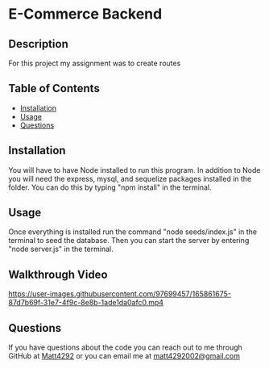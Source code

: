 # E-Commerce Backend
## Description
For this project my assignment was to create routes 

## Table of Contents
  * [Installation](#installation)
  * [Usage](#usage)
  * [Questions](#questions)

## Installation
You will have to have Node installed to run this program. In addition to Node you will need the express, mysql, and sequelize packages installed in the folder. You can do this by typing "npm install" in the terminal.

## Usage
Once everything is installed run the command "node seeds/index.js" in the terminal to seed the database. Then you can start the server by entering "node server.js" in the terminal.

## Walkthrough Video


https://user-images.githubusercontent.com/97699457/165861675-87d7b69f-31e7-4f9c-8e8b-1ade1da0afc0.mp4



## Questions
If you have questions about the code you can reach out to me through GitHub at [Matt4292](https://github.com/Matt4292)
or you can email me at [matt4292002@gmail.com](mailto:matt4292002@gmail.com)
